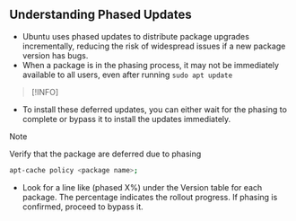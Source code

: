 ## Understanding Phased Updates
- Ubuntu uses phased updates to distribute package upgrades incrementally, reducing the risk of widespread issues if a new package version has bugs.
- When a package is in the phasing process, it may not be immediately available to all users, even after running `sudo apt update`

> [!INFO]
- To install these deferred updates, you can either wait for the phasing to complete or bypass it to install the updates immediately.

> [!NOTE]
> Verify that the package are deferred due to phasing
```bash
apt-cache policy <package name>;
```
- Look for a line like (phased X%) under the Version table for each package. The percentage indicates the rollout progress. If phasing is confirmed, proceed to bypass it.